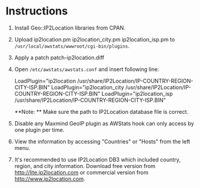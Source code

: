 Instructions
============

1. Install Geo::IP2Location libraries from CPAN.
2. Upload ip2location.pm ip2location_city.pm ip2location_isp.pm to `/usr/local/awstats/wwwroot/cgi-bin/plugins`.
3. Apply a patch patch-ip2location.diff
4. Open `/etc/awstats/awstats.conf` and insert following line:

    LoadPlugin="ip2location /usr/share/IP2Location/IP-COUNTRY-REGION-CITY-ISP.BIN"
	LoadPlugin="ip2location_city /usr/share/IP2Location/IP-COUNTRY-REGION-CITY-ISP.BIN"
	LoadPlugin="ip2location_isp /usr/share/IP2Location/IP-COUNTRY-REGION-CITY-ISP.BIN"
	
    **Note: ** Make sure the path to IP2Location database file is correct.

5. Disable any Maxmind GeoIP plugin as AWStats hook can only access by one plugin per time.

6. View the information by accessing "Countries" or "Hosts" from the left menu.

7. It's recommended to use IP2Location DB3 which included country, region, and city information.
   Download free version from http://lite.ip2location.com or commercial version from
   http://www.ip2location.com.